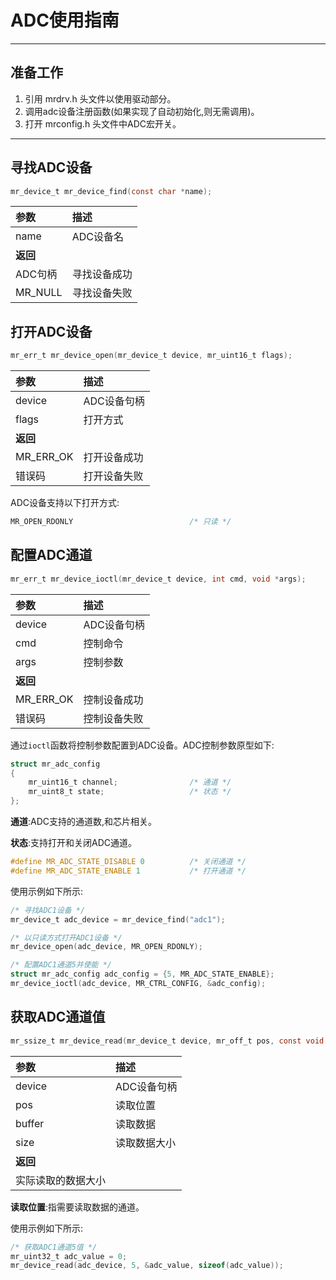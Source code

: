 # ADC使用指南
----------

## 准备工作

1. 引用 mrdrv.h 头文件以使用驱动部分。
2. 调用adc设备注册函数(如果实现了自动初始化,则无需调用)。
3. 打开 mrconfig.h 头文件中ADC宏开关。

 ----------

## 寻找ADC设备

```c
mr_device_t mr_device_find(const char *name);  
```

| 参数      | 描述     |
|:--------|:-------|
| name    | ADC设备名 |
| **返回**  |        |
| ADC句柄   | 寻找设备成功 |
| MR_NULL | 寻找设备失败 |

## 打开ADC设备

```c
mr_err_t mr_device_open(mr_device_t device, mr_uint16_t flags);
```

| 参数        | 描述      |
|:----------|:--------|
| device    | ADC设备句柄 |
| flags     | 打开方式    |
| **返回**    |         |
| MR_ERR_OK | 打开设备成功  |
| 错误码       | 打开设备失败  |  

ADC设备支持以下打开方式:

```c
MR_OPEN_RDONLY                          /* 只读 */
```

## 配置ADC通道

```c
mr_err_t mr_device_ioctl(mr_device_t device, int cmd, void *args);
```

| 参数        | 描述      |
|:----------|:--------|
| device    | ADC设备句柄 |
| cmd       | 控制命令    |
| args      | 控制参数    |
| **返回**    |         |
| MR_ERR_OK | 控制设备成功  |
| 错误码       | 控制设备失败  |

通过`ioctl`函数将控制参数配置到ADC设备。ADC控制参数原型如下:

```c
struct mr_adc_config  
{  
    mr_uint16_t channel;                /* 通道 */  
    mr_uint8_t state;                   /* 状态 */
};
```

**通道**:ADC支持的通道数,和芯片相关。

**状态**:支持打开和关闭ADC通道。

```c
#define MR_ADC_STATE_DISABLE 0          /* 关闭通道 */
#define MR_ADC_STATE_ENABLE 1           /* 打开通道 */
```

使用示例如下所示:
```c
/* 寻找ADC1设备 */    
mr_device_t adc_device = mr_device_find("adc1");

/* 以只读方式打开ADC1设备 */
mr_device_open(adc_device, MR_OPEN_RDONLY);

/* 配置ADC1通道5并使能 */
struct mr_adc_config adc_config = {5, MR_ADC_STATE_ENABLE};
mr_device_ioctl(adc_device, MR_CTRL_CONFIG, &adc_config);
```

## 获取ADC通道值

```c
mr_ssize_t mr_device_read(mr_device_t device, mr_off_t pos, const void *buffer, mr_size_t size);
```

| 参数        | 描述      |
|:----------|:--------|
| device    | ADC设备句柄 |
| pos       | 读取位置    |
| buffer    | 读取数据    |
| size      | 读取数据大小  |
| **返回**    |         |
| 实际读取的数据大小 |         |

**读取位置**:指需要读取数据的通道。

使用示例如下所示:

```c
/* 获取ADC1通道5值 */
mr_uint32_t adc_value = 0;
mr_device_read(adc_device, 5, &adc_value, sizeof(adc_value));
```